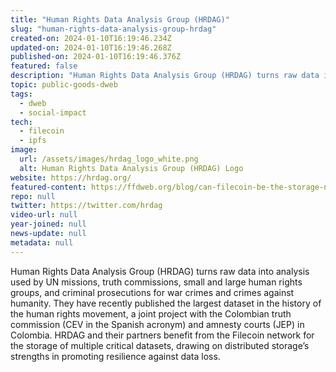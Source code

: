 ```yaml
---
title: "Human Rights Data Analysis Group (HRDAG)"
slug: "human-rights-data-analysis-group-hrdag"
created-on: 2024-01-10T16:19:46.234Z
updated-on: 2024-01-10T16:19:46.268Z
published-on: 2024-01-10T16:19:46.376Z
featured: false
description: "Human Rights Data Analysis Group (HRDAG) turns raw data into analysis used by UN missions, truth commissions, small and large human rights groups, and criminal prosecutions for war crimes and crimes against humanity."
topic: public-goods-dweb
tags:
  - dweb
  - social-impact
tech:
  - filecoin
  - ipfs
image:
  url: /assets/images/hrdag_logo_white.png
  alt: Human Rights Data Analysis Group (HRDAG) Logo
website: https://hrdag.org/
featured-content: https://ffdweb.org/blog/can-filecoin-be-the-storage-network-for-human-rights-data/
repo: null
twitter: https://twitter.com/hrdag
video-url: null
year-joined: null
news-update: null
metadata: null
---
```


Human Rights Data Analysis Group (HRDAG) turns raw data into analysis used by UN missions, truth commissions, small and large human rights groups, and criminal prosecutions for war crimes and crimes against humanity. They have recently published the largest dataset in the history of the human rights movement, a joint project with the Colombian truth commission (CEV in the Spanish acronym) and amnesty courts (JEP) in Colombia. HRDAG and their partners benefit from the Filecoin network for the storage of multiple critical datasets, drawing on distributed storage’s strengths in promoting resilience against data loss.
